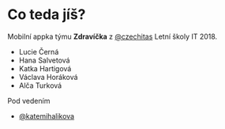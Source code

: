 # Co teda jíš?

Mobilní appka týmu **Zdravíčka** z [@czechitas](https://github.com/czechitas) Letní školy IT 2018.

- Lucie Černá
- Hana Salvetová
- Katka Hartigová
- Václava Horáková
- Alča Turková

Pod vedením

- [@katemihalikova](https://github.com/katemihalikova)
